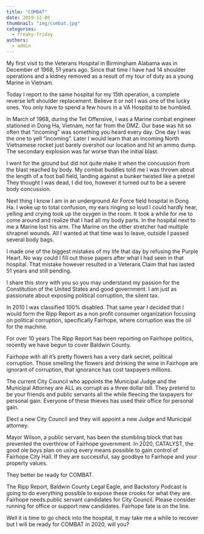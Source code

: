 ```yaml
---
title: "COMBAT"
date: 2019-12-06
thumbnail: "img/combat.jpg"
categories: 
  - freaky-friday
authors: 
  - admin
---
```


My first visit to the Veterans Hospital in Birmingham Alabama was in December of 1968, 51 years ago. Since that time I have had 14 shoulder operations and a kidney removed as a result of my tour of duty as a young Marine in Vietnam.

Today I report to the same hospital for my 15th operation, a complete reverse left shoulder replacement. Believe it or not I was one of the lucky ones. You only have to spend a few hours in a VA Hospital to be humbled.

In March of 1968, during the Tet Offensive, I was a Marine combat engineer stationed in Dong Ha, Vietnam, not far from the DMZ. Our base was hit so often that “incoming” was something you heard every day. One day I was the one to yell “incoming”. Later I would learn that an incoming North Vietnamese rocket just barely overshot our location and hit an ammo dump. The secondary explosion was far worse than the initial blast.

I went for the ground but did not quite make it when the concussion from the blast reached by body. My combat buddies told me I was thrown about the length of a foot ball field, landing against a bunker twisted like a pretzel They thought I was dead, I did too, however it turned out to be a severe body concussion.

Next thing I know I am in an underground Air Force field hospital in Dong Ha. I woke up to total confusion, my ears ringing so loud I could hardly hear, yelling and crying took up the oxygen in the room. It took a while for me to come around and realize that I had all my body parts. In the hospital next to me a Marine lost his arm. The Marine on the other stretcher had multiple shrapnel wounds. All I wanted at that time was to leave, outside I passed several body bags.

I made one of the biggest mistakes of my life that day by refusing the Purple Heart. No way could I fill out those papers after what I had seen in that hospital. That mistake however resulted in a Veterans Claim that has lasted 51 years and still pending.

I share this story with you so you may understand my passion for the Constitution of the United States and good government. I am just as passionate about exposing political corruption, the silent tax.

In 2010 I was classified 100% disabled. That same year I decided that I would form the Ripp Report as a non profit consumer organization focusing on political corruption, specifically Fairhope, where corruption was the oil for the machine.

For over 10 years The Ripp Report has been reporting on Fairhope politics, recently we have begun to cover Baldwin County.

Fairhope with all it’s pretty flowers has a very dark secret, political corruption. Those smelling the flowers and drinking the wine in Fairhope are ignorant of corruption, that ignorance has cost taxpayers millions.

The current City Council who appoints the Municipal Judge and the Municipal Attorney are ALL as corrupt as a three dollar bill. They pretend to be your friends and public servants all the while fleecing the taxpayers for personal gain. Everyone of these thieves has used their office for personal gain.

Elect a new City Council and they will appoint a new Judge and Municipal attorney.

Mayor Wilson, a public servant, has been the stumbling block that has prevented the overthrow of Fairhope government. In 2020, CATALYST, the good ole boys plan on using every means possible to gain control of Fairhope City Hall. If they are successful, say goodbye to Fairhope and your property values.

They better be ready for COMBAT.

The Ripp Report, Baldwin County Legal Eagle, and Backstory Podcast is going to do everything possible to expose these crooks for what they are. Fairhope needs public servant candidates for City Council. Please consider running for office or support new candidates. Fairhope fate is on the line.

Well it is time to go check into the hospital, it may take me a while to recover but I will be ready for COMBAT in 2020, will you?
